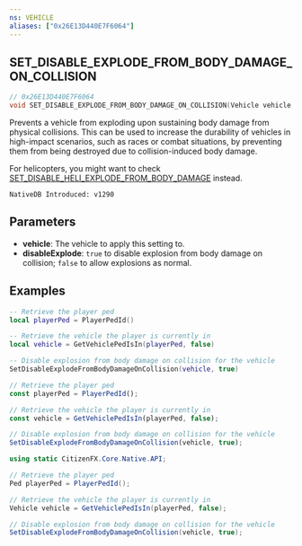 ```yaml
---
ns: VEHICLE
aliases: ["0x26E13D440E7F6064"]
---
```

## SET_DISABLE_EXPLODE_FROM_BODY_DAMAGE_ON_COLLISION

```c
// 0x26E13D440E7F6064
void SET_DISABLE_EXPLODE_FROM_BODY_DAMAGE_ON_COLLISION(Vehicle vehicle, cs_type(float) bool disableExplode);
```

Prevents a vehicle from exploding upon sustaining body damage from physical collisions. This can be used to increase the durability of vehicles in high-impact scenarios, such as races or combat situations, by preventing them from being destroyed due to collision-induced body damage.

For helicopters, you might want to check [SET_DISABLE_HELI_EXPLODE_FROM_BODY_DAMAGE](#_0xEDBC8405B3895CC9) instead.

```
NativeDB Introduced: v1290
```

## Parameters
* **vehicle**: The vehicle to apply this setting to.
* **disableExplode**: `true` to disable explosion from body damage on collision; `false` to allow explosions as normal.

## Examples
```lua
-- Retrieve the player ped
local playerPed = PlayerPedId()

-- Retrieve the vehicle the player is currently in
local vehicle = GetVehiclePedIsIn(playerPed, false)

-- Disable explosion from body damage on collision for the vehicle
SetDisableExplodeFromBodyDamageOnCollision(vehicle, true)
```

```javascript
// Retrieve the player ped
const playerPed = PlayerPedId();

// Retrieve the vehicle the player is currently in
const vehicle = GetVehiclePedIsIn(playerPed, false);

// Disable explosion from body damage on collision for the vehicle
SetDisableExplodeFromBodyDamageOnCollision(vehicle, true);
```

```csharp
using static CitizenFX.Core.Native.API;

// Retrieve the player ped
Ped playerPed = PlayerPedId();

// Retrieve the vehicle the player is currently in
Vehicle vehicle = GetVehiclePedIsIn(playerPed, false);

// Disable explosion from body damage on collision for the vehicle
SetDisableExplodeFromBodyDamageOnCollision(vehicle, true);
```